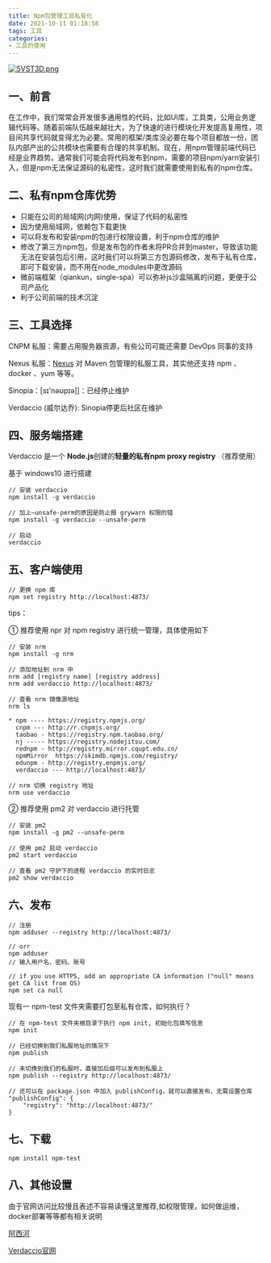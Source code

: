 ```yaml
---
title: Npm包管理工具私有化
date: 2021-10-11 01:18:58
tags: 工具
categories:
- 工具的使用
---
```


[![5VST3D.png](https://z3.ax1x.com/2021/10/11/5VST3D.png)](https://imgtu.com/i/5VST3D)

## 一、前言

在工作中，我们常常会开发很多通用性的代码，比如UI库，工具类，公用业务逻辑代码等。随着前端队伍越来越壮大，为了快速的进行模块化开发提高复用性，项目间共享代码就变得尤为必要。常用的框架/类库没必要在每个项目都放一份，团队内部产出的公共模块也需要有合理的共享机制。现在，用npm管理前端代码已经是业界趋势。通常我们可能会将代码发布到npm，需要的项目npm/yarn安装引入，但是npm无法保证源码的私密性，这时我们就需要使用到私有的npm仓库。 

## 二、私有npm仓库优势

- 只能在公司的局域网(内网)使用，保证了代码的私密性
- 因为使用局域网，依赖包下载更快
- 可以将发布和安装npm的包进行权限设置，利于npm仓库的维护
- 修改了第三方npm包，但是发布包的作者未将PR合并到master，导致该功能无法在安装包后引用，这时我们可以将第三方包源码修改，发布于私有仓库，即可下载安装，而不用在node_modules中更改源码
- 微前端框架（qiankun，single-spa）可以弥补js沙盒隔离的问题，更便于公司产品化
- 利于公司前端的技术沉淀

## 三、工具选择

CNPM 私服：需要占用服务器资源，有些公司可能还需要 DevOps 同事的支持

Nexus 私服：[Nexus](https://link.jianshu.com/?t=https://www.sonatype.com/nexus-repository-oss) 对 Maven 包管理的私服工具，其实他还支持 npm 、docker 、yum 等等。

Sinopia：[sɪ'nəʊpɪə]]：已经停止维护

Verdaccio (威尔达乔): Sinopia停更后社区在维护

## 四、服务端搭建

Verdaccio 是一个 **Node.js**创建的**轻量的私有npm proxy registry** （推荐使用）

基于 windows10 进行搭建

```
// 安装 verdaccio
npm install -g verdaccio

// 加上–unsafe-perm的原因是防止报 grywarn 权限的错
npm install -g verdaccio --unsafe-perm

// 启动
verdaccio

```

##  五、客户端使用

```
// 更换 npm 库
npm set registry http://localhost:4873/

```

tips：

① 推荐使用 npr 对 npm registry 进行统一管理，具体使用如下

```
// 安装 nrm
npm install -g nrm

// 添加地址到 nrm 中
nrm add [registry name] [registry address] 
nrm add verdaccio http://localhost:4873/

// 查看 nrm 镜像源地址
nrm ls

* npm ---- https://registry.npmjs.org/
  cnpm --- http://r.cnpmjs.org/
  taobao - https://registry.npm.taobao.org/
  nj ----- https://registry.nodejitsu.com/
  rednpm - http://registry.mirror.cqupt.edu.cn/
  npmMirror  https://skimdb.npmjs.com/registry/
  edunpm - http://registry.enpmjs.org/ 
  verdaccio --- http://localhost:4873/

// nrm 切换 registry 地址
nrm use verdaccio

```

② 推荐使用 pm2 对 verdaccio 进行托管

```
// 安装 pm2
npm install -g pm2 --unsafe-perm

// 使用 pm2 启动 verdaccio
pm2 start verdaccio

// 查看 pm2 守护下的进程 verdaccio 的实时日志
pm2 show verdaccio 

```

## 六、发布

```
// 注册
npm adduser --registry http://localhost:4873/

// orr
npm adduser
// 输入用户名、密码、账号 

// if you use HTTPS, add an appropriate CA information ("null" means get CA list from OS)
npm set ca null

```

现有一 npm-test 文件夹需要打包至私有仓库，如何执行？

```
// 在 npm-test 文件夹根目录下执行 npm init, 初始化包填写信息
npm init

// 已经切换到我们私服地址的情况下
npm publish         

// 未切换到我们的私服时，直接加后缀可以发布到私服上
npm publish --registry http://localhost:4873/ 

// 还可以在 package.json 中加入 publishConfig，就可以直接发布，无需设置仓库
"publishConfig": {
    "registry": "http://localhost:4873/"
}

```

## 七、下载

```
npm install npm-test
```

## 八、其他设置

由于官网访问比较慢且表述不容易读懂这里推荐,如权限管理，如何做运维，docker部署等等都有相关说明

[阿西河](https://www.axihe.com/npm/verdaccio/home.html)

[Verdaccio官网](https://verdaccio.org/)
